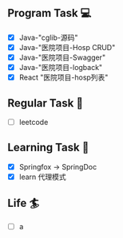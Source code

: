 

## Program Task  💻
- [x] Java-"cglib-源码"
- [x] Java-"医院项目-Hosp CRUD"
- [x] Java-"医院项目-Swagger"
- [x] Java-"医院项目-logback"
- [x] React "医院项目-hosp列表" 

## Regular Task  🤡
- [ ] leetcode

## Learning Task 🎯
- [x] Springfox -> SpringDoc
- [x] learn 代理模式

## Life 🏄
- [ ] a